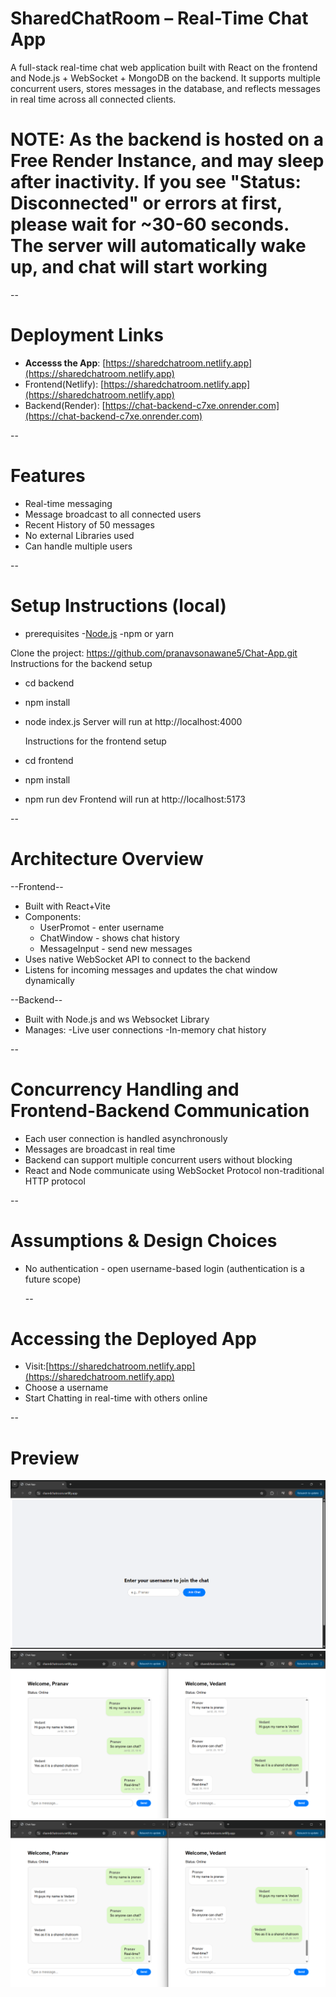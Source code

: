 # SharedChatRoom – Real-Time Chat App

A full-stack real-time chat web application built with React on the frontend and Node.js + WebSocket + MongoDB on the backend. 
It supports multiple concurrent users, stores messages in the database, and reflects messages in real time across all connected clients.
# NOTE: As the backend is hosted on a Free Render Instance, and may sleep after inactivity. If you see "Status: Disconnected" or errors at first, please wait for ~30-60 seconds. The server will automatically wake up, and chat will start working

-- 

# Deployment Links
- **Accesss the App**: [https://sharedchatroom.netlify.app](https://sharedchatroom.netlify.app)
- Frontend(Netlify): [https://sharedchatroom.netlify.app](https://sharedchatroom.netlify.app)
- Backend(Render): [https://chat-backend-c7xe.onrender.com](https://chat-backend-c7xe.onrender.com)

--

# Features
- Real-time messaging
- Message broadcast to all connected users
- Recent History of 50 messages
- No external Libraries used
- Can handle multiple users

--

# Setup Instructions (local)
- prerequisites
  -[Node.js](https://node.js.org/)
  -npm or yarn

Clone the project: https://github.com/pranavsonawane5/Chat-App.git
  Instructions for the backend setup 
- cd backend
- npm install
- node index.js
  Server will run at http://localhost:4000
  
  Instructions for the frontend setup
- cd frontend
- npm install
- npm run dev
  Frontend will run at http://localhost:5173

--

# Architecture Overview
--Frontend--
- Built with React+Vite
- Components:
  - UserPromot - enter username
  - ChatWindow - shows chat history
  - MessageInput - send new messages
- Uses native WebSocket API to connect to the backend
- Listens for incoming messages and updates the chat window dynamically

--Backend--
- Built with Node.js and ws Websocket Library
- Manages:
  -Live user connections
  -In-memory chat history

--

# Concurrency Handling and Frontend-Backend Communication
- Each user connection is handled asynchronously
- Messages are broadcast in real time
- Backend can support multiple concurrent users without blocking
- React and Node communicate using WebSocket Protocol non-traditional HTTP protocol

--

# Assumptions & Design Choices
- No authentication - open username-based login (authentication is a future scope)

  --
  
# Accessing the Deployed App
- Visit:[https://sharedchatroom.netlify.app](https://sharedchatroom.netlify.app)
- Choose a username
- Start Chatting in real-time with others online

--

# Preview
![Home Screen](assets/img1.png)
![Chats](assets/img2.png)
![Message screen](assets/img2.png) 

